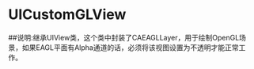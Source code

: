 # UICustomGLView
##说明:继承UIView类，这个类中封装了CAEAGLLayer，用于绘制OpenGL场景，如果EAGL平面有Alpha通道的话，必须将该视图设置为不透明才能正常工作。